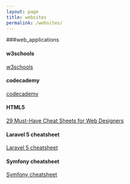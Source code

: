 ```yaml
---
layout: page
title: websites
permalink: /websites/
---
```


###web_applications

<h4>w3schools</h4>
<a href="http://www.w3schools.com/">w3schools</a>

<h4>codecademy</h4>
<a href="https://www.codecademy.com">codecademy</a>

<h4>HTML5</h4>
<a href="http://blog.sellfy.com/cheat-sheets-for-web-designers/">29 Must-Have Cheat Sheets for Web Designers</a>

<h4>Laravel 5 cheatsheet</h4>
<a href="https://vasileclaudiu.github.io/vasileclaudiu.github.io-laravel5-cheatsheet/">Laravel 5 cheatsheet</a>

<h4>Symfony cheatsheet</h4>
<a href="http://www.symfony2cheatsheet.com/">Symfony cheatsheet</a>